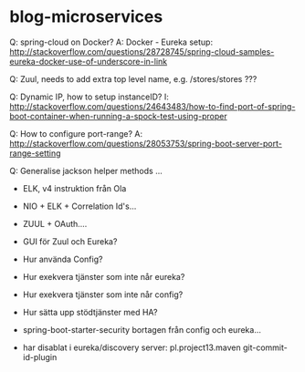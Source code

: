 # blog-microservices

Q: spring-cloud on Docker?
A: Docker - Eureka setup: http://stackoverflow.com/questions/28728745/spring-cloud-samples-eureka-docker-use-of-underscore-in-link

Q: Zuul, needs to add extra top level name, e.g. /stores/stores ???

Q:  Dynamic IP, how to setup instanceID?
I: http://stackoverflow.com/questions/24643483/how-to-find-port-of-spring-boot-container-when-running-a-spock-test-using-proper

Q: How to configure port-range?
A: http://stackoverflow.com/questions/28053753/spring-boot-server-port-range-setting

Q: Generalise jackson helper methods <T>...

* ELK, v4 instruktion från Ola

* NIO + ELK + Correlation Id's...

* ZUUL + OAuth....

* GUI för Zuul och Eureka?

* Hur använda Config?

* Hur exekvera tjänster som inte når eureka?
* Hur exekvera tjänster som inte når config?
 
* Hur sätta upp stödtjänster med HA?

* spring-boot-starter-security bortagen från config och eureka...

* har disablat i eureka/discovery server:
	<groupId>pl.project13.maven</groupId>
	<artifactId>git-commit-id-plugin</artifactId>
 
